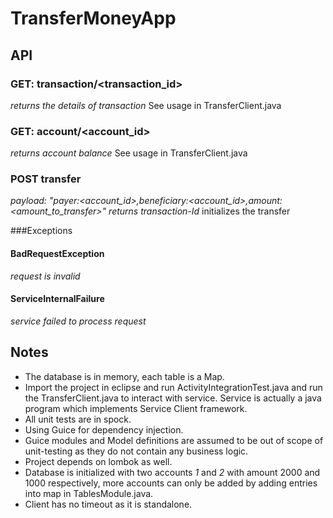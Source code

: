 # TransferMoneyApp
## API
### GET: transaction/<transaction_id>
*returns the details of transaction*
See usage in TransferClient.java
### GET: account/<account_id>
*returns account balance*
See usage in TransferClient.java
### POST transfer
*payload: "payer:<account_id>,beneficiary:<account_id>,amount:<amount_to_transfer>"*
*returns transaction-Id*
initializes the transfer

###Exceptions
#### BadRequestException
*request is invalid*
#### ServiceInternalFailure
*service failed to process request*

## Notes
* The database is in memory, each table is a Map.
* Import the project in eclipse and run ActivityIntegrationTest.java and run the TransferClient.java to interact with service. Service is actually a java program which implements Service Client framework.
* All unit tests are in spock.
* Using Guice for dependency injection.
* Guice modules and Model definitions are assumed to be out of scope of unit-testing as they do not contain any business logic.
* Project depends on lombok as well.
* Database is initialized with two accounts *1* and *2* with amount 2000 and 1000 respectively, more accounts can only be added by adding entries into map in TablesModule.java.
* Client has no timeout as it is standalone.

